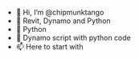 - 👋 Hi, I’m @chipmunktango
- 👀 Revit, Dynamo and Python
- 🌱 Python
- 💞️ Dynamo script with python code
- 📫 Here to start with

<!---
chipmunktango/chipmunktango is a ✨ special ✨ repository because its `README.md` (this file) appears on your GitHub profile.
You can click the Preview link to take a look at your changes.
--->
